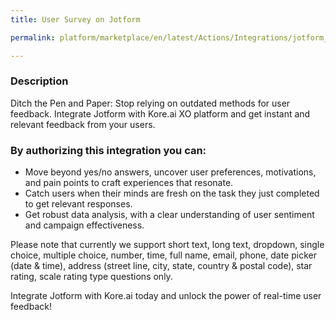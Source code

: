 ```yaml
---
title: User Survey on Jotform

permalink: platform/marketplace/en/latest/Actions/Integrations/jotform_userSurvey

---
```


### Description

Ditch the Pen and Paper: Stop relying on outdated methods for user feedback. Integrate Jotform with Kore.ai XO platform and get instant and relevant feedback from your users.

### By authorizing this integration you can:

- Move beyond yes/no answers, uncover user preferences, motivations, and pain points to craft experiences that resonate. 
- Catch users when their minds are fresh on the task they just completed to get relevant responses.
- Get robust data analysis, with a clear understanding of user sentiment and campaign effectiveness.

Please note that currently we support short text, long text, dropdown, single choice, multiple choice, number, time, full name, email, phone, date picker (date & time), address (street line, city, state, country & postal code), star rating, scale rating type questions only.

Integrate Jotform with Kore.ai today and unlock the power of real-time user feedback!
